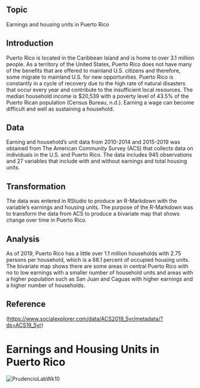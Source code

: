## Topic
Earnings and housing units in Puerto Rico

## Introduction
Puerto Rico is located in the Caribbean Island and is home to over 3.1 million people. As a territory of the United States, Puerto Rico does not have many of the benefits that are offered to mainland U.S. citizens and therefore, some migrate to mainland U.S. for new opportunities. Puerto Rico is constantly in a cycle of recovery due to the high rate of natural disasters that occur every year and contribute to the insufficient local resources. The median household income is $20,539 with a poverty level of 43.5% of the Puerto Rican population (Census Bureau, n.d.). Earning a wage can become difficult and well as sustaining a household.

## Data
Earning and household’s unit data from 2010-2014 and 2015-2019 was obtained from The American Community Survey (ACS) that collects data on individuals in the U.S. and Puerto Rico. The data includes 945 observations and 27 variables that include with and without earnings and total housing units. 

## Transformation
The data was entered in RStudio to produce an R-Markdown with the variable’s earnings and housing units. The purpose of the R-Markdown was to transform the data from ACS to produce a bivariate map that shows change over time in Puerto Rico.

## Analysis
As of 2019, Puerto Rico has a little over 1.1 million households with 2.75 persons per household, which is a 68.1 percent of occupied housing units. The bivariate map shows there are some areas in central Puerto Rico with no to low earnings with a smaller number of household units and areas with a higher population such as San Juan and Caguas with higher earnings and a higher number of households.

## Reference
(https://www.socialexplorer.com/data/ACS2019_5yr/metadata/?ds=ACS19_5yr)

 # Earnings and Housing Units in Puerto Rico
![PrudencioLabWk10](https://user-images.githubusercontent.com/78438945/114283079-ee6c5580-9a15-11eb-8206-e603f918e9a5.jpg)
